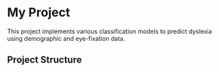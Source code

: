 # My Project

This project implements various classification models to predict dyslexia using demographic and eye-fixation data.

## Project Structure


